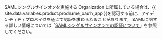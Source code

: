 SAML シングルサインオンを実施する Organization に所属している場合は、{{ site.data.variables.product.prodname_oauth_app }}を認可する前に、アイデンティティプロバイダを通じて認証を求められることがあります。 SAMLに関する詳しい情報については「[SAMLシングルサインオンでの認証について](/github/authenticating-to-github/about-authentication-with-saml-single-sign-on)」を参照してください。

